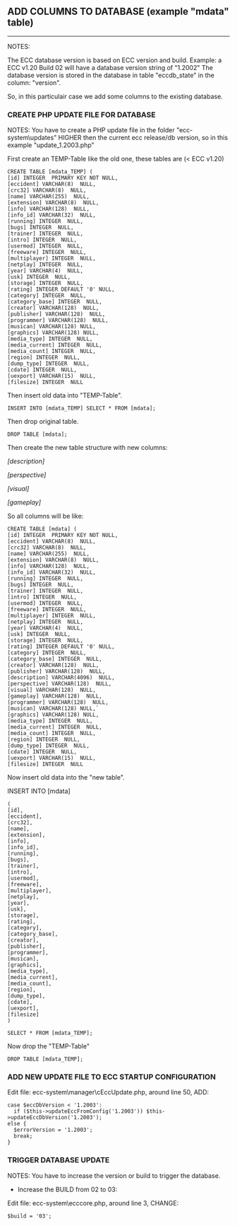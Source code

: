 ## ADD COLUMNS TO DATABASE (example "mdata" table)
***
NOTES:

The ECC database version is based on ECC version and build.
Example: a ECC v1.20 Build 02 will have a database version string of "1.2002"
The database version is stored in the database in table "eccdb_state" in the column: "version".

So, in this particulair case we add some columns to the existing database.

### CREATE PHP UPDATE FILE FOR DATABASE

NOTES: You have to create a PHP update file in the folder "ecc-system\updates" HIGHER then the current
ecc release/db version, so in this example "update_1.2003.php"

First create an TEMP-Table like the old one, these tables are (< ECC v1.20)

    CREATE TABLE [mdata_TEMP] (
    [id] INTEGER  PRIMARY KEY NOT NULL,
    [eccident] VARCHAR(8)  NULL,
    [crc32] VARCHAR(8)  NULL,
    [name] VARCHAR(255)  NULL,
    [extension] VARCHAR(8)  NULL,
    [info] VARCHAR(128)  NULL,
    [info_id] VARCHAR(32)  NULL,
    [running] INTEGER  NULL,
    [bugs] INTEGER  NULL,
    [trainer] INTEGER  NULL,
    [intro] INTEGER  NULL,
    [usermod] INTEGER  NULL,
    [freeware] INTEGER  NULL,
    [multiplayer] INTEGER  NULL,
    [netplay] INTEGER  NULL,
    [year] VARCHAR(4)  NULL,
    [usk] INTEGER  NULL,
    [storage] INTEGER  NULL,
    [rating] INTEGER DEFAULT '0' NULL,
    [category] INTEGER  NULL,
    [category_base] INTEGER  NULL,
    [creator] VARCHAR(128)  NULL,
    [publisher] VARCHAR(128)  NULL,
    [programmer] VARCHAR(128)  NULL,
    [musican] VARCHAR(128) NULL,
    [graphics] VARCHAR(128) NULL,
    [media_type] INTEGER  NULL,
    [media_current] INTEGER  NULL,
    [media_count] INTEGER  NULL,
    [region] INTEGER  NULL,
    [dump_type] INTEGER  NULL,
    [cdate] INTEGER  NULL,
    [uexport] VARCHAR(15)  NULL,
    [filesize] INTEGER  NULL

Then insert old data into "TEMP-Table".

    INSERT INTO [mdata_TEMP] SELECT * FROM [mdata];

Then drop original table.

    DROP TABLE [mdata];

Then create the new table structure with new columns:

_[description]_

_[perspective]_

_[visual]_

_[gameplay]_

So all columns will be like:

    CREATE TABLE [mdata] (
    [id] INTEGER  PRIMARY KEY NOT NULL,
    [eccident] VARCHAR(8)  NULL,
    [crc32] VARCHAR(8)  NULL,
    [name] VARCHAR(255)  NULL,
    [extension] VARCHAR(8)  NULL,
    [info] VARCHAR(128)  NULL,
    [info_id] VARCHAR(32)  NULL,
    [running] INTEGER  NULL,
    [bugs] INTEGER  NULL,
    [trainer] INTEGER  NULL,
    [intro] INTEGER  NULL,
    [usermod] INTEGER  NULL,
    [freeware] INTEGER  NULL,
    [multiplayer] INTEGER  NULL,
    [netplay] INTEGER  NULL,
    [year] VARCHAR(4)  NULL,
    [usk] INTEGER  NULL,
    [storage] INTEGER  NULL,
    [rating] INTEGER DEFAULT '0' NULL,
    [category] INTEGER  NULL,
    [category_base] INTEGER  NULL,
    [creator] VARCHAR(128)  NULL,
    [publisher] VARCHAR(128)  NULL,
    [description] VARCHAR(4096)  NULL,
    [perspective] VARCHAR(128)  NULL,
    [visual] VARCHAR(128)  NULL,
    [gameplay] VARCHAR(128)  NULL,
    [programmer] VARCHAR(128)  NULL,
    [musican] VARCHAR(128) NULL,`
    [graphics] VARCHAR(128) NULL,
    [media_type] INTEGER  NULL,
    [media_current] INTEGER  NULL,
    [media_count] INTEGER  NULL,
    [region] INTEGER  NULL,
    [dump_type] INTEGER  NULL,
    [cdate] INTEGER  NULL,
    [uexport] VARCHAR(15)  NULL,
    [filesize] INTEGER  NULL

Now insert old data into the "new table".

INSERT INTO [mdata]

    (
    [id],
    [eccident],
    [crc32],
    [name],
    [extension],
    [info],
    [info_id],
    [running],
    [bugs],
    [trainer],
    [intro],
    [usermod],
    [freeware],
    [multiplayer],
    [netplay],
    [year],
    [usk],
    [storage],
    [rating],
    [category],
    [category_base],
    [creator],
    [publisher],
    [programmer],
    [musican],
    [graphics],
    [media_type],
    [media_current],
    [media_count],
    [region],
    [dump_type],
    [cdate],
    [uexport],
    [filesize]
    )

    SELECT * FROM [mdata_TEMP];

Now drop the "TEMP-Table"

    DROP TABLE [mdata_TEMP];

### ADD NEW UPDATE FILE TO ECC STARTUP CONFIGURATION

Edit file: ecc-system\manager\cEccUpdate.php, around line 50, ADD:

    case $eccDbVersion < '1.2003':
      if ($this->updateEccFromConfig('1.2003')) $this->updateEccDbVersion('1.2003');
    else {
      $errorVersion = '1.2003';
      break;
    }

### TRIGGER DATABASE UPDATE

NOTES: You have to increase the version or build to trigger the database.

* Increase the BUILD from 02 to 03:

Edit file: ecc-system\ecccore.php, around line 3, CHANGE:

    $build = '03';
